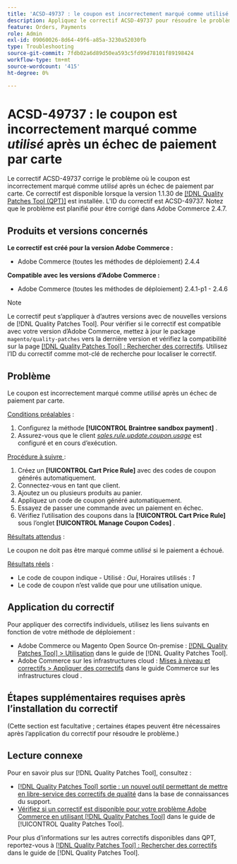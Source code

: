 ```yaml
---
title: 'ACSD-49737 : le coupon est incorrectement marqué comme utilisé après un échec de paiement par carte'
description: Appliquez le correctif ACSD-49737 pour résoudre le problème d’Adobe Commerce en raison duquel le coupon est incorrectement marqué comme utilisé après un échec de paiement par carte.
feature: Orders, Payments
role: Admin
exl-id: 09060026-8d64-49f6-a85a-3230a52030fb
type: Troubleshooting
source-git-commit: 7fdb02a6d89d50ea593c5fd99d78101f89198424
workflow-type: tm+mt
source-wordcount: '415'
ht-degree: 0%

---
```


# ACSD-49737 : le coupon est incorrectement marqué comme *utilisé* après un échec de paiement par carte

Le correctif ACSD-49737 corrige le problème où le coupon est incorrectement marqué comme *utilisé* après un échec de paiement par carte. Ce correctif est disponible lorsque la version 1.1.30 de [[!DNL Quality Patches Tool (QPT)]](https://experienceleague.adobe.com/fr/docs/commerce-operations/tools/quality-patches-tool/quality-patches-tool-to-self-serve-quality-patches) est installée. L’ID du correctif est ACSD-49737. Notez que le problème est planifié pour être corrigé dans Adobe Commerce 2.4.7.

## Produits et versions concernés

**Le correctif est créé pour la version Adobe Commerce :**

* Adobe Commerce (toutes les méthodes de déploiement) 2.4.4

**Compatible avec les versions d’Adobe Commerce :**

* Adobe Commerce (toutes les méthodes de déploiement) 2.4.1-p1 - 2.4.6

>[!NOTE]
>
>Le correctif peut s’appliquer à d’autres versions avec de nouvelles versions de [!DNL Quality Patches Tool]. Pour vérifier si le correctif est compatible avec votre version d’Adobe Commerce, mettez à jour le package `magento/quality-patches` vers la dernière version et vérifiez la compatibilité sur la page [[!DNL Quality Patches Tool] : Rechercher des correctifs](https://experienceleague.adobe.com/tools/commerce-quality-patches/index.html?lang=fr). Utilisez l’ID du correctif comme mot-clé de recherche pour localiser le correctif.

## Problème

Le coupon est incorrectement marqué comme *utilisé* après un échec de paiement par carte.

<u>Conditions préalables</u> :

1. Configurez la méthode **[!UICONTROL Braintree sandbox payment]** .
1. Assurez-vous que le client [*sales.rule.update.coupon.usage*](https://experienceleague.adobe.com/docs/commerce-operations/configuration-guide/message-queues/consumers.html?lang=fr) est configuré et en cours d’exécution.

<u>Procédure à suivre </u> :

1. Créez un **[!UICONTROL Cart Price Rule]** avec des codes de coupon générés automatiquement.
1. Connectez-vous en tant que client.
1. Ajoutez un ou plusieurs produits au panier.
1. Appliquez un code de coupon généré automatiquement.
1. Essayez de passer une commande avec un paiement en échec.
1. Vérifiez l’utilisation des coupons dans la **[!UICONTROL Cart Price Rule]** sous l’onglet **[!UICONTROL Manage Coupon Codes]** .

<u>Résultats attendus</u> :

Le coupon ne doit pas être marqué comme *utilisé* si le paiement a échoué.

<u>Résultats réels</u> :

* Le code de coupon indique - Utilisé : *Oui*, Horaires utilisés : *1*
* Le code de coupon n’est valide que pour une utilisation unique.

## Application du correctif

Pour appliquer des correctifs individuels, utilisez les liens suivants en fonction de votre méthode de déploiement :

* Adobe Commerce ou Magento Open Source On-premise : [[!DNL Quality Patches Tool] > Utilisation](/help/tools/quality-patches-tool/usage.md) dans le guide de [!DNL Quality Patches Tool].
* Adobe Commerce sur les infrastructures cloud : [Mises à niveau et correctifs > Appliquer des correctifs](https://experienceleague.adobe.com/docs/commerce-cloud-service/user-guide/develop/upgrade/apply-patches.html?lang=fr) dans le guide Commerce sur les infrastructures cloud .

## Étapes supplémentaires requises après l’installation du correctif

(Cette section est facultative ; certaines étapes peuvent être nécessaires après l’application du correctif pour résoudre le problème.) 

## Lecture connexe

Pour en savoir plus sur [!DNL Quality Patches Tool], consultez :

* [[!DNL Quality Patches Tool] sortie : un nouvel outil permettant de mettre en libre-service des correctifs de qualité](https://experienceleague.adobe.com/fr/docs/commerce-operations/tools/quality-patches-tool/quality-patches-tool-to-self-serve-quality-patches) dans la base de connaissances du support.
* [Vérifiez si un correctif est disponible pour votre problème Adobe Commerce en utilisant [!DNL Quality Patches Tool]](/help/tools/quality-patches-tool/patches-available-in-qpt/check-patch-for-magento-issue-with-magento-quality-patches.md) dans le guide de [!UICONTROL Quality Patches Tool].


Pour plus d’informations sur les autres correctifs disponibles dans QPT, reportez-vous à [[!DNL Quality Patches Tool] : Rechercher des correctifs](https://experienceleague.adobe.com/tools/commerce-quality-patches/index.html?lang=fr) dans le guide de [!DNL Quality Patches Tool].
